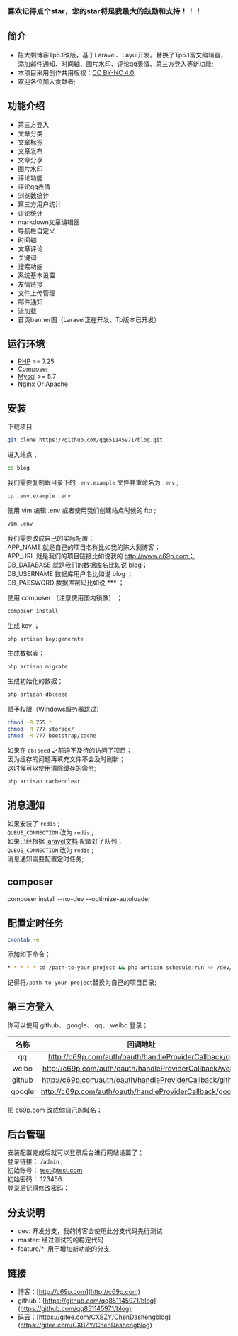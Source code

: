 ### 喜欢记得点个star，您的star将是我最大的鼓励和支持！！！

## 简介
* 陈大剩博客Tp5.1改版，基于Laravel、Layui开发。替换了Tp5.1富文编辑器，添加邮件通知、时间轴、图片水印、评论qq表情、第三方登入等新功能;   
* 本项目采用创作共用版权：[CC BY-NC 4.0](https://creativecommons.org/licenses/by-nc/4.0/deed.z)    
* 欢迎各位加入贡献者;

## 功能介绍
* 第三方登入
* 文章分类
* 文章标签
* 文章发布
* 文章分享
* 图片水印
* 评论功能
* 评论qq表情
* 浏览数统计
* 第三方用户统计
* 评论统计
* markdown文章编辑器
* 导航栏自定义
* 时间轴
* 文章评论
* 关键词
* 搜索功能
* 系统基本设置
* 友情链接
* 文件上传管理
* 邮件通知
* 流加载
* 首页banner图（Laravel正在开发、Tp版本已开发）

## 运行环境

- [PHP](https://php.net/) >= 7.25
- [Composer](https://getcomposer.org/) 
- [Mysql](https://www.mysql.com/) >= 5.7
- [Nginx](http://nginx.org/) Or  [Apache](https://www.apache.org/)

## 安装

下载项目
```bash
git clone https://github.com/qq851145971/blog.git
```
进入站点；  
```bash  
cd blog 
```  
我们需要复制跟目录下的 `.env.example` 文件并重命名为 `.env` ;  
```bash  
cp .env.example .env  
```  
使用 vim 编辑 .env 或者使用我们创建站点时候的 ftp ;  
```bash  
vim .env  
```  
我们需要改成自己的实际配置；  
APP_NAME 就是自己的项目名称比如我的陈大剩博客；  
APP_URL 就是我们的项目链接比如说我的 http://www.c69p.com；  
DB_DATABASE 就是我们的数据库名比如说 blog；  
DB_USERNAME 数据库用户名比如说 blog ；  
DB_PASSWORD 数据库密码比如说 \*\*\* ；  

使用 composer （注意使用国内镜像） ；  
```bash  
composer install  
```  
生成 key ；  
```bash  
php artisan key:generate  
```  
生成数据表；  
```bash  
php artisan migrate  
```  
生成初始化的数据；  
```bash  
php artisan db:seed  
```  
赋予权限（Windows服务器跳过）  
```bash  
chmod -R 755 *  
chmod -R 777 storage/
chmod -R 777 bootstrap/cache
```  
如果在 `db:seed` 之前迫不及待的访问了项目；  
因为缓存的问题再填充文件不会及时刷新；  
这时候可以使用清除缓存的命令;  
```bash
php artisan cache:clear
```

## 消息通知
如果安装了 `redis` ;  
`QUEUE_CONNECTION` 改为 `redis` ;  
如果已经根据 [laravel文档](https://laravel-china.org/docs/laravel/5.5/queues/1324) 配置好了队列；  
`QUEUE_CONNECTION` 改为 `redis` ;  
消息通知需要配置定时任务;

## composer
composer install --no-dev --optimize-autoloader

## 配置定时任务
```bash
crontab -e
```
添加如下命令；  
```bash
* * * * * cd /path-to-your-project && php artisan schedule:run >> /dev/null 2>&1
```
记得将`/path-to-your-project`替换为自己的项目目录;

## 第三方登入
你可以使用 github、 google、 qq、 weibo 登录；  

|名称 | 回调地址|
|:---: | :---:|
|qq | http://c69p.com/auth/oauth/handleProviderCallback/qq|
|weibo | http://c69p.com/auth/oauth/handleProviderCallback/weibo  |
|github | http://c69p.com/auth/oauth/handleProviderCallback/github |
|google | http://c69p.com/auth/oauth/handleProviderCallback/google|   

把 c69p.com 改成你自己的域名；  
## 后台管理
安装配置完成后就可以登录后台进行网站设置了；  
登录链接： `/admin` ;  
初始账号： test@test.com  
初始密码： 123456  
登录后记得修改密码；  

## 分支说明
- dev: 开发分支，我的博客会使用此分支代码先行测试
- master: 经过测试的的稳定代码
- feature/*: 用于增加新功能的分支

## 链接
- 博客：[http://c69p.com](http://c69p.com)   
- github：[https://github.com/qq851145971/blog](https://github.com/qq851145971/blog)   
- 码云：[https://gitee.com/CXBZY/ChenDashengblog](https://gitee.com/CXBZY/ChenDashengblog)    

